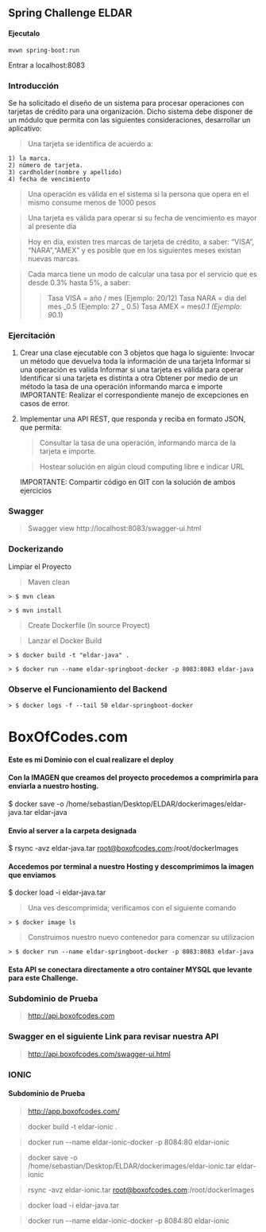 ## Spring Challenge ELDAR

#### Ejecutalo

    mvwn spring-boot:run

Entrar a localhost:8083

### Introducción

Se ha solicitado el diseño de un sistema para procesar operaciones con tarjetas de crédito para una organización. Dicho sistema debe disponer de un módulo que permita con las siguientes consideraciones, desarrollar un aplicativo:

> Una tarjeta se identifica de acuerdo a:

    1) la marca.
    2) número de tarjeta.
    3) cardholder(nombre y apellido)
    4) fecha de vencimiento

> Una operación es válida en el sistema si la persona que opera en el mismo consume menos de 1000 pesos

> Una tarjeta es válida para operar si su fecha de vencimiento es mayor al presente día

> Hoy en día, existen tres marcas de tarjeta de crédito, a saber: “VISA”, “NARA”,“AMEX” y es posible que en los siguientes meses existan nuevas marcas.

> Cada marca tiene un modo de calcular una tasa por el servicio que es desde 0.3% hasta 5%, a saber:
>
> > Tasa VISA = año / mes (Ejemplo: 20/12)
> > Tasa NARA = dia del mes _0.5 (Ejemplo: 27 _ 0.5)
> > Tasa AMEX = mes*0.1 (Ejemplo: 9*0.1)

### Ejercitación

1. Crear una clase ejecutable con 3 objetos que haga lo siguiente:
   Invocar un método que devuelva toda la información de una tarjeta
   Informar si una operación es valida
   Informar si una tarjeta es válida para operar
   Identificar si una tarjeta es distinta a otra
   Obtener por medio de un método la tasa de una operación informando marca e importe
   IMPORTANTE: Realizar el correspondiente manejo de excepciones en casos de error.

2. Implementar una API REST, que responda y reciba en formato JSON, que permita:

   > Consultar la tasa de una operación, informando marca de la tarjeta e importe.

   > Hostear solución en algún cloud computing libre e indicar URL

   IMPORTANTE: Compartir código en GIT con la solución de ambos ejercicios

### Swagger

> Swagger view
> http://localhost:8083/swagger-ui.html

### Dockerizando

Limpiar el Proyecto

> Maven clean

    > $ mvn clean

    > $ mvn install

> Create Dockerfile (In source Proyect)

> Lanzar el Docker Build

    > $ docker build -t "eldar-java" .

    > $ docker run --name eldar-springboot-docker -p 8083:8083 eldar-java

### Observe el Funcionamiento del Backend

    > $ docker logs -f --tail 50 eldar-springboot-docker

# BoxOfCodes.com

#### Este es mi Dominio con el cual realizare el deploy

#### Con la IMAGEN que creamos del proyecto procedemos a comprimirla para enviarla a nuestro hosting.

$ docker save -o /home/sebastian/Desktop/ELDAR/dockerimages/eldar-java.tar eldar-java

#### Envio al server a la carpeta designada

$ rsync -avz eldar-java.tar root@boxofcodes.com:/root/dockerImages

#### Accedemos por terminal a nuestro Hosting y descomprimimos la imagen que enviamos

$ docker load -i eldar-java.tar

> Una ves descomprimida; verificamos con el siguiente comando

    > $ docker image ls

> Construimos nuestro nuevo contenedor para comenzar su utilizacion

    > $ docker run --name eldar-springboot-docker -p 8083:8083 eldar-java

#### Esta API se conectara directamente a otro container MYSQL que levante para este Challenge.

### Subdominio de Prueba

> http://api.boxofcodes.com

### Swagger en el siguiente Link para revisar nuestra API

> http://api.boxofcodes.com/swagger-ui.html

### IONIC

#### Subdominio de Prueba

> http://app.boxofcodes.com/

> docker build -t eldar-ionic .

> docker run --name eldar-ionic-docker -p 8084:80 eldar-ionic

> docker save -o /home/sebastian/Desktop/ELDAR/dockerimages/eldar-ionic.tar eldar-ionic

> rsync -avz eldar-ionic.tar root@boxofcodes.com:/root/dockerImages

> docker load -i eldar-java.tar

> docker run --name eldar-ionic-docker -p 8084:80 eldar-ionic

